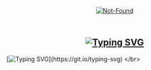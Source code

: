 <div align="center">
    <a href="https://git.io/typing-svg"><img src="https://readme-typing-svg.demolab.com?font=Roboto+Slab&color=655dfc&size=30&center=true&vCenter=true&width=450&lines=Welcome+To+My+Profile;I'm+Rim+Kaoutar;AKA+luna;Web+Developer;Cloud+Computing;CyberSecurity;Penetration+Testing;Software+Engineering;Hacking+Lover+:3;CTF+Lover+%3C3" alt="Not-Found"></a>
  
## </br>[![Typing SVG](https://readme-typing-svg.demolab.com?font=Fira+Code&size=35&pause=1000&color=655dfc&width=435&lines=-------------------------------------)](https://git.io/typing-svg)
</div>


[![Typing SVG](https://readme-typing-svg.herokuapp.com?font=Fira+Code&duration=2000&pause=500&color=655dfc&multiline=true&width=905&height=300&lines=luna@Kali:~$%20pwncat-cs%20-lp%201337;%5B15:11:04%5D%20Welcome%20to%20pwncat%20%F0%9F%90%88!%20%20%20%20%20%20%20%20%20%20%20%20%20%20%20%20%20%20%20%20%20%20%20%20%20%20%20%20%20%20%20%20%20%20%20%20%20%20%20%20%20%20%20%20%20%20%20%20%20%20%20%20%20%20%20%20%20%20%20%20%20%20%20%20;__main__.py:164;%5B15:11:13%5D%20received%20connection%20from%20You.github:35812%20%20%20%20%20%20%20%20%20%20%20%20%20%20%20%20%20%20%20%20%20%20%20%20%20%20%20%20%20%20%20%20%20%20%20%20%20%20%20%20%20%20%20%20%20%20;bind.py:84;%5B15:11:14%5D%20luna.github:1337:%20upgrading%20from%20/usr/bin/dash%20to%20/usr/bin/bash%20%20%20%20%20%20%20%20%20%20%20%20%20%20%20%20%20%20%20%20%20%20%20%20;manager.py:957;%5B15:11:15%5D%20You.github:35812:%20registered%20new%20host%20w/%20db%20%20%20%20%20%20%20%20%20%20%20%20%20%20%20%20%20%20%20%20%20%20%20%20%20%20%20%20%20%20%20%20%20%20%20%20%20%20%20%20%20%20%20%20manager.py:957;(local)%20pwncat$;............................................................;............................PWN3D!..........................;............................................................;............................................................;............................................................;............................................................;..........................................................;)](https://git.io/typing-svg)
</br>












































<!--
**RimKaoutar/RimKaoutar** is a ✨ _special_ ✨ repository because its `README.md` (this file) appears on your GitHub profile.

Here are some ideas to get you started:

- 🔭 I’m currently working on ...
- 🌱 I’m currently learning ...
- 👯 I’m looking to collaborate on ...
- 🤔 I’m looking for help with ...
- 💬 Ask me about ...
- 📫 How to reach me: ...
- 😄 Pronouns: ...
- ⚡ Fun fact: ...
-->
